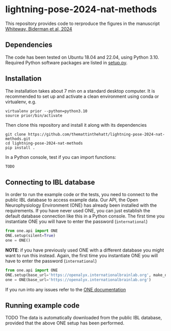 # lightning-pose-2024-nat-methods
This repository provides code to rerproduce the figures in the manuscript [Whiteway, Biderman et al, 2024](https://www.biorxiv.org/content/10.1101/2023.04.28.538703v1)

## Dependencies
The code has been tested on Ubuntu 18.04 and 22.04, using Python 3.10.
Required Python software packages are listed in [setup.py](https://github.com/themattinthehatt/lightning-pose-2024-nat-methods/blob/main/setup.py). 

## Installation
The installation takes about 7 min on a standard desktop computer. It is recommended to set up and activate a clean environment using conda or virtualenv, e.g.
```shell
virtualenv prior --python=python3.10
source prior/bin/activate
```

Then clone this repository and install it along with its dependencies
```shell
git clone https://github.com/themattinthehatt/lightning-pose-2024-nat-methods.git
cd lightning-pose-2024-nat-methods
pip install .
```

In a Python console, test if you can import functions:
```python
TODO
```


## Connecting to IBL database
In order to run the example code or the tests, you need to connect to the public IBL database to access example data.
Our API, the Open Neurophysiology Environment (ONE) has already been installed with the requirements. 
If you have never used ONE, you can just establish the default database connection like this in a Python console. 
The first time you instantiate ONE you will have to enter the password (`international`) 
```python
from one.api import ONE
ONE.setup(silent=True)
one = ONE()
```

**NOTE**: if you have previously used ONE with a different database you might want to run this instead. Again, the 
first time you instantiate ONE you will have to enter the password (`international`)
```python
from one.api import ONE
ONE.setup(base_url='https://openalyx.internationalbrainlab.org', make_default=False, silent=True)
one = ONE(base_url='https://openalyx.internationalbrainlab.org')
```

If you run into any issues refer to the [ONE documentation](https://int-brain-lab.github.io/ONE/index.html)

## Running example code
TODO
The data is automatically downloaded from the public IBL database, provided that the above ONE setup has been performed.
